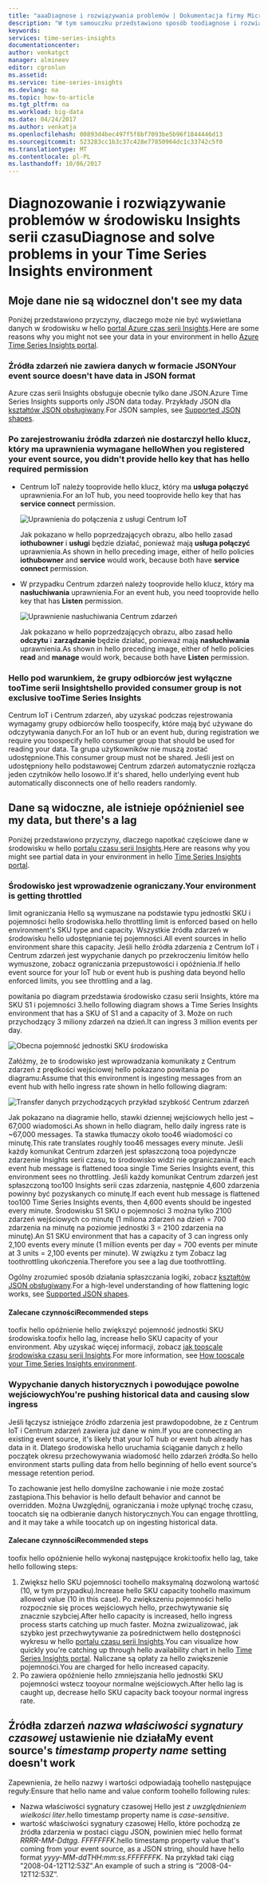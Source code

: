 ```yaml
---
title: "aaaDiagnose i rozwiązywania problemów | Dokumentacja firmy Microsoft"
description: "W tym samouczku przedstawiono sposób toodiagnose i rozwiązywania problemów w środowisku Insights serii czasu"
keywords: 
services: time-series-insights
documentationcenter: 
author: venkatgct
manager: almineev
editor: cgronlun
ms.assetid: 
ms.service: time-series-insights
ms.devlang: na
ms.topic: how-to-article
ms.tgt_pltfrm: na
ms.workload: big-data
ms.date: 04/24/2017
ms.author: venkatja
ms.openlocfilehash: 00893d4bec497f5f8bf7093be5b96f1844446d13
ms.sourcegitcommit: 523283cc1b3c37c428e77850964dc1c33742c5f0
ms.translationtype: MT
ms.contentlocale: pl-PL
ms.lasthandoff: 10/06/2017
---
```

# <a name="diagnose-and-solve-problems-in-your-time-series-insights-environment"></a><span data-ttu-id="1ba60-103">Diagnozowanie i rozwiązywanie problemów w środowisku Insights serii czasu</span><span class="sxs-lookup"><span data-stu-id="1ba60-103">Diagnose and solve problems in your Time Series Insights environment</span></span>

## <a name="i-dont-see-my-data"></a><span data-ttu-id="1ba60-104">Moje dane nie są widoczne</span><span class="sxs-lookup"><span data-stu-id="1ba60-104">I don't see my data</span></span>
<span data-ttu-id="1ba60-105">Poniżej przedstawiono przyczyny, dlaczego może nie być wyświetlana danych w środowisku w hello [portal Azure czas serii Insights](https://insights.timeseries.azure.com).</span><span class="sxs-lookup"><span data-stu-id="1ba60-105">Here are some reasons why you might not see your data in your environment in hello [Azure Time Series Insights portal](https://insights.timeseries.azure.com).</span></span>

### <a name="your-event-source-doesnt-have-data-in-json-format"></a><span data-ttu-id="1ba60-106">Źródła zdarzeń nie zawiera danych w formacie JSON</span><span class="sxs-lookup"><span data-stu-id="1ba60-106">Your event source doesn't have data in JSON format</span></span>
<span data-ttu-id="1ba60-107">Azure czas serii Insights obsługuje obecnie tylko dane JSON.</span><span class="sxs-lookup"><span data-stu-id="1ba60-107">Azure Time Series Insights supports only JSON data today.</span></span> <span data-ttu-id="1ba60-108">Przykłady JSON dla [kształtów JSON obsługiwany](time-series-insights-send-events.md#supported-json-shapes).</span><span class="sxs-lookup"><span data-stu-id="1ba60-108">For JSON samples, see [Supported JSON shapes](time-series-insights-send-events.md#supported-json-shapes).</span></span>

### <a name="when-you-registered-your-event-source-you-didnt-provide-hello-key-that-has-hello-required-permission"></a><span data-ttu-id="1ba60-109">Po zarejestrowaniu źródła zdarzeń nie dostarczył hello klucz, który ma uprawnienia wymagane hello</span><span class="sxs-lookup"><span data-stu-id="1ba60-109">When you registered your event source, you didn't provide hello key that has hello required permission</span></span>
* <span data-ttu-id="1ba60-110">Centrum IoT należy tooprovide hello klucz, który ma **usługa połączyć** uprawnienia.</span><span class="sxs-lookup"><span data-stu-id="1ba60-110">For an IoT hub, you need tooprovide hello key that has **service connect** permission.</span></span>

   ![Uprawnienia do połączenia z usługi Centrum IoT](media/diagnose-and-solve-problems/iothub-serviceconnect-permissions.png)

   <span data-ttu-id="1ba60-112">Jak pokazano w hello poprzedzających obrazu, albo hello zasad **iothubowner** i **usługi** będzie działać, ponieważ mają **usługa połączyć** uprawnienia.</span><span class="sxs-lookup"><span data-stu-id="1ba60-112">As shown in hello preceding image, either of hello policies **iothubowner** and **service** would work, because both have **service connect** permission.</span></span>
* <span data-ttu-id="1ba60-113">W przypadku Centrum zdarzeń należy tooprovide hello klucz, który ma **nasłuchiwania** uprawnienia.</span><span class="sxs-lookup"><span data-stu-id="1ba60-113">For an event hub, you need tooprovide hello key that has **Listen** permission.</span></span>

   ![Uprawnienie nasłuchiwania Centrum zdarzeń](media/diagnose-and-solve-problems/eventhub-listen-permissions.png)

   <span data-ttu-id="1ba60-115">Jak pokazano w hello poprzedzających obrazu, albo zasad hello **odczytu** i **zarządzanie** będzie działać, ponieważ mają **nasłuchiwania** uprawnienia.</span><span class="sxs-lookup"><span data-stu-id="1ba60-115">As shown in hello preceding image, either of hello policies **read** and **manage** would work, because both have **Listen** permission.</span></span>

### <a name="hello-provided-consumer-group-is-not-exclusive-tootime-series-insights"></a><span data-ttu-id="1ba60-116">Hello pod warunkiem, że grupy odbiorców jest wyłączne tooTime serii Insights</span><span class="sxs-lookup"><span data-stu-id="1ba60-116">hello provided consumer group is not exclusive tooTime Series Insights</span></span>
<span data-ttu-id="1ba60-117">Centrum IoT i Centrum zdarzeń, aby uzyskać podczas rejestrowania wymagamy grupy odbiorców hello toospecify, które mają być używane do odczytywania danych.</span><span class="sxs-lookup"><span data-stu-id="1ba60-117">For an IoT hub or an event hub, during registration we require you toospecify hello consumer group that should be used for reading your data.</span></span> <span data-ttu-id="1ba60-118">Ta grupa użytkowników nie muszą zostać udostępnione.</span><span class="sxs-lookup"><span data-stu-id="1ba60-118">This consumer group must not be shared.</span></span> <span data-ttu-id="1ba60-119">Jeśli jest on udostępniony hello podstawowej Centrum zdarzeń automatycznie rozłącza jeden czytników hello losowo.</span><span class="sxs-lookup"><span data-stu-id="1ba60-119">If it's shared, hello underlying event hub automatically disconnects one of hello readers randomly.</span></span>

## <a name="i-see-my-data-but-theres-a-lag"></a><span data-ttu-id="1ba60-120">Dane są widoczne, ale istnieje opóźnienie</span><span class="sxs-lookup"><span data-stu-id="1ba60-120">I see my data, but there's a lag</span></span>
<span data-ttu-id="1ba60-121">Poniżej przedstawiono przyczyny, dlaczego napotkać częściowe dane w środowisku w hello [portalu czasu serii Insights](https://insights.timeseries.azure.com).</span><span class="sxs-lookup"><span data-stu-id="1ba60-121">Here are reasons why you might see partial data in your environment in hello [Time Series Insights portal](https://insights.timeseries.azure.com).</span></span>

### <a name="your-environment-is-getting-throttled"></a><span data-ttu-id="1ba60-122">Środowisko jest wprowadzenie ograniczany.</span><span class="sxs-lookup"><span data-stu-id="1ba60-122">Your environment is getting throttled</span></span>
<span data-ttu-id="1ba60-123">limit ograniczania Hello są wymuszane na podstawie typu jednostki SKU i pojemności hello środowiska.</span><span class="sxs-lookup"><span data-stu-id="1ba60-123">hello throttling limit is enforced based on hello environment's SKU type and capacity.</span></span> <span data-ttu-id="1ba60-124">Wszystkie źródła zdarzeń w środowisku hello udostępnianie tej pojemności.</span><span class="sxs-lookup"><span data-stu-id="1ba60-124">All event sources in hello environment share this capacity.</span></span> <span data-ttu-id="1ba60-125">Jeśli hello źródła zdarzenia z Centrum IoT i Centrum zdarzeń jest wypychanie danych po przekroczeniu limitów hello wymuszone, zobacz ograniczania przepustowości i opóźnienia.</span><span class="sxs-lookup"><span data-stu-id="1ba60-125">If hello event source for your IoT hub or event hub is pushing data beyond hello enforced limits, you see throttling and a lag.</span></span>

<span data-ttu-id="1ba60-126">powitania po diagram przedstawia środowisko czasu serii Insights, które ma SKU S1 i pojemności 3.</span><span class="sxs-lookup"><span data-stu-id="1ba60-126">hello following diagram shows a Time Series Insights environment that has a SKU of S1 and a capacity of 3.</span></span> <span data-ttu-id="1ba60-127">Może on ruch przychodzący 3 miliony zdarzeń na dzień.</span><span class="sxs-lookup"><span data-stu-id="1ba60-127">It can ingress 3 million events per day.</span></span>

![Obecna pojemność jednostki SKU środowiska](media/diagnose-and-solve-problems/environment-sku-current-capacity.png)

<span data-ttu-id="1ba60-129">Załóżmy, że to środowisko jest wprowadzania komunikaty z Centrum zdarzeń z prędkości wejściowej hello pokazano powitania po diagramu:</span><span class="sxs-lookup"><span data-stu-id="1ba60-129">Assume that this environment is ingesting messages from an event hub with hello ingress rate shown in hello following diagram:</span></span>

![Transfer danych przychodzących przykład szybkość Centrum zdarzeń](media/diagnose-and-solve-problems/eventhub-ingress-rate.png)

<span data-ttu-id="1ba60-131">Jak pokazano na diagramie hello, stawki dziennej wejściowych hello jest ~ 67,000 wiadomości.</span><span class="sxs-lookup"><span data-stu-id="1ba60-131">As shown in hello diagram, hello daily ingress rate is ~67,000 messages.</span></span> <span data-ttu-id="1ba60-132">Ta stawka tłumaczy około too46 wiadomości co minutę.</span><span class="sxs-lookup"><span data-stu-id="1ba60-132">This rate translates roughly too46 messages every minute.</span></span> <span data-ttu-id="1ba60-133">Jeśli każdy komunikat Centrum zdarzeń jest spłaszczoną tooa pojedyncze zdarzenie Insights serii czasu, to środowisko widzi nie ograniczania.</span><span class="sxs-lookup"><span data-stu-id="1ba60-133">If each event hub message is flattened tooa single Time Series Insights event, this environment sees no throttling.</span></span> <span data-ttu-id="1ba60-134">Jeśli każdy komunikat Centrum zdarzeń jest spłaszczoną too100 Insights serii czas zdarzenia, następnie 4,600 zdarzenia powinny być pozyskanych co minutę.</span><span class="sxs-lookup"><span data-stu-id="1ba60-134">If each event hub message is flattened too100 Time Series Insights events, then 4,600 events should be ingested every minute.</span></span> <span data-ttu-id="1ba60-135">Środowisku S1 SKU o pojemności 3 można tylko 2100 zdarzeń wejściowych co minutę (1 miliona zdarzeń na dzień = 700 zdarzenia na minutę na poziomie jednostki 3 = 2100 zdarzenia na minutę).</span><span class="sxs-lookup"><span data-stu-id="1ba60-135">An S1 SKU environment that has a capacity of 3 can ingress only 2,100 events every minute (1 million events per day = 700 events per minute at 3 units = 2,100 events per minute).</span></span> <span data-ttu-id="1ba60-136">W związku z tym Zobacz lag toothrottling ukończenia.</span><span class="sxs-lookup"><span data-stu-id="1ba60-136">Therefore you see a lag due toothrottling.</span></span> 

<span data-ttu-id="1ba60-137">Ogólny zrozumieć sposób działania spłaszczania logiki, zobacz [kształtów JSON obsługiwany](time-series-insights-send-events.md#supported-json-shapes).</span><span class="sxs-lookup"><span data-stu-id="1ba60-137">For a high-level understanding of how flattening logic works, see [Supported JSON shapes](time-series-insights-send-events.md#supported-json-shapes).</span></span>

#### <a name="recommended-steps"></a><span data-ttu-id="1ba60-138">Zalecane czynności</span><span class="sxs-lookup"><span data-stu-id="1ba60-138">Recommended steps</span></span>
<span data-ttu-id="1ba60-139">toofix hello opóźnienie hello zwiększyć pojemność jednostki SKU środowiska.</span><span class="sxs-lookup"><span data-stu-id="1ba60-139">toofix hello lag, increase hello SKU capacity of your environment.</span></span> <span data-ttu-id="1ba60-140">Aby uzyskać więcej informacji, zobacz [jak tooscale środowiska czasu serii Insights](time-series-insights-how-to-scale-your-environment.md).</span><span class="sxs-lookup"><span data-stu-id="1ba60-140">For more information, see [How tooscale your Time Series Insights environment](time-series-insights-how-to-scale-your-environment.md).</span></span>

### <a name="youre-pushing-historical-data-and-causing-slow-ingress"></a><span data-ttu-id="1ba60-141">Wypychanie danych historycznych i powodujące powolne wejściowych</span><span class="sxs-lookup"><span data-stu-id="1ba60-141">You're pushing historical data and causing slow ingress</span></span>
<span data-ttu-id="1ba60-142">Jeśli łączysz istniejące źródło zdarzenia jest prawdopodobne, że z Centrum IoT i Centrum zdarzeń zawiera już dane w nim.</span><span class="sxs-lookup"><span data-stu-id="1ba60-142">If you are connecting an existing event source, it's likely that your IoT hub or event hub already has data in it.</span></span> <span data-ttu-id="1ba60-143">Dlatego środowiska hello uruchamia ściąganie danych z hello początek okresu przechowywania wiadomość hello zdarzeń źródła.</span><span class="sxs-lookup"><span data-stu-id="1ba60-143">So hello environment starts pulling data from hello beginning of hello event source's message retention period.</span></span> 

<span data-ttu-id="1ba60-144">To zachowanie jest hello domyślne zachowanie i nie może zostać zastąpiona.</span><span class="sxs-lookup"><span data-stu-id="1ba60-144">This behavior is hello default behavior and cannot be overridden.</span></span> <span data-ttu-id="1ba60-145">Można Uwzględnij, ograniczania i może upłynąć trochę czasu, toocatch się na odbieranie danych historycznych.</span><span class="sxs-lookup"><span data-stu-id="1ba60-145">You can engage throttling, and it may take a while toocatch up on ingesting historical data.</span></span>

#### <a name="recommended-steps"></a><span data-ttu-id="1ba60-146">Zalecane czynności</span><span class="sxs-lookup"><span data-stu-id="1ba60-146">Recommended steps</span></span>
<span data-ttu-id="1ba60-147">toofix hello opóźnienie hello wykonaj następujące kroki:</span><span class="sxs-lookup"><span data-stu-id="1ba60-147">toofix hello lag, take hello following steps:</span></span>
1. <span data-ttu-id="1ba60-148">Zwiększ hello SKU pojemności toohello maksymalną dozwoloną wartość (10, w tym przypadku).</span><span class="sxs-lookup"><span data-stu-id="1ba60-148">Increase hello SKU capacity toohello maximum allowed value (10 in this case).</span></span> <span data-ttu-id="1ba60-149">Po zwiększeniu pojemności hello rozpocznie się proces wejściowych hello, przechwytywanie się znacznie szybciej.</span><span class="sxs-lookup"><span data-stu-id="1ba60-149">After hello capacity is increased, hello ingress process starts catching up much faster.</span></span> <span data-ttu-id="1ba60-150">Można zwizualizować, jak szybko jest przechwytywanie za pośrednictwem hello dostępności wykresu w hello [portalu czasu serii Insights](https://insights.timeseries.azure.com).</span><span class="sxs-lookup"><span data-stu-id="1ba60-150">You can visualize how quickly you're catching up through hello availability chart in hello [Time Series Insights portal](https://insights.timeseries.azure.com).</span></span> <span data-ttu-id="1ba60-151">Naliczane są opłaty za hello zwiększenie pojemności.</span><span class="sxs-lookup"><span data-stu-id="1ba60-151">You are charged for hello increased capacity.</span></span>
2. <span data-ttu-id="1ba60-152">Po zawiera opóźnienie hello zmniejszania hello jednostki SKU pojemności wstecz tooyour normalne wejściowych.</span><span class="sxs-lookup"><span data-stu-id="1ba60-152">After hello lag is caught up, decrease hello SKU capacity back tooyour normal ingress rate.</span></span>

## <a name="my-event-sources-timestamp-property-name-setting-doesnt-work"></a><span data-ttu-id="1ba60-153">Źródła zdarzeń *nazwa właściwości sygnatury czasowej* ustawienie nie działa</span><span class="sxs-lookup"><span data-stu-id="1ba60-153">My event source's *timestamp property name* setting doesn't work</span></span>
<span data-ttu-id="1ba60-154">Zapewnienia, że hello nazwy i wartości odpowiadają toohello następujące reguły:</span><span class="sxs-lookup"><span data-stu-id="1ba60-154">Ensure that hello name and value conform toohello following rules:</span></span>
* <span data-ttu-id="1ba60-155">Nazwa właściwości sygnatury czasowej Hello jest _z uwzględnieniem wielkości liter_.</span><span class="sxs-lookup"><span data-stu-id="1ba60-155">hello timestamp property name is _case-sensitive_.</span></span>
* <span data-ttu-id="1ba60-156">wartość właściwości sygnatury czasowej Hello, które pochodzą ze źródła zdarzenia w postaci ciągu JSON, powinien mieć hello format _RRRR-MM-Ddtgg. FFFFFFFK_.</span><span class="sxs-lookup"><span data-stu-id="1ba60-156">hello timestamp property value that's coming from your event source, as a JSON string, should have hello format _yyyy-MM-ddTHH:mm:ss.FFFFFFFK_.</span></span> <span data-ttu-id="1ba60-157">Na przykład taki ciąg "2008-04-12T12:53Z".</span><span class="sxs-lookup"><span data-stu-id="1ba60-157">An example of such a string is “2008-04-12T12:53Z”.</span></span>
